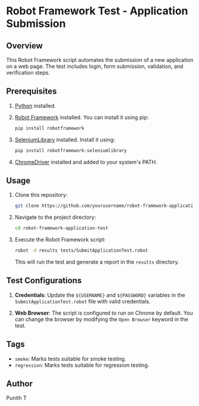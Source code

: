 # Robot Framework Test - Application Submission

## Overview
This Robot Framework script automates the submission of a new application on a web page. The test includes login, form submission, validation, and verification steps.

## Prerequisites
1. [Python](https://www.python.org/downloads/) installed.
2. [Robot Framework](https://robotframework.org/) installed. You can install it using pip:

    ```bash
    pip install robotframework
    ```

3. [SeleniumLibrary](https://github.com/robotframework/SeleniumLibrary) installed. Install it using:

    ```bash
    pip install robotframework-seleniumlibrary
    ```

4. [ChromeDriver](https://sites.google.com/chromium.org/driver/) installed and added to your system's PATH.

## Usage
1. Clone this repository:

    ```bash
    git clone https://github.com/yourusername/robot-framework-application-test.git
    ```

2. Navigate to the project directory:

    ```bash
    cd robot-framework-application-test
    ```

3. Execute the Robot Framework script:

    ```bash
    robot -d results tests/SubmitApplicationTest.robot
    ```

    This will run the test and generate a report in the `results` directory.

## Test Configurations
1. **Credentials**: Update the `${USERNAME}` and `${PASSWORD}` variables in the `SubmitApplicationTest.robot` file with valid credentials.

2. **Web Browser**: The script is configured to run on Chrome by default. You can change the browser by modifying the `Open Browser` keyword in the test.

## Tags
- `smoke`: Marks tests suitable for smoke testing.
- `regression`: Marks tests suitable for regression testing.

## Author
Punith T

